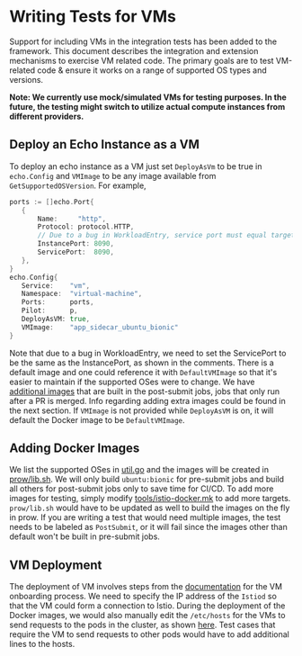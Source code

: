 # Writing Tests for VMs

Support for including VMs in the integration tests has been added to the framework.
This document describes the integration and extension mechanisms to exercise VM related code.
The primary goals are to test VM-related code & ensure it works on a range of supported OS types and versions.

**Note: We currently use mock/simulated VMs for testing purposes. In the future, the testing might switch
to utilize actual compute instances from different providers.**

## Deploy an Echo Instance as a VM

To deploy an echo instance as a VM just set `DeployAsVm` to be true in `echo.Config`
and `VMImage` to be any image available from `GetSupportedOSVersion`. For example,

```go
ports := []echo.Port{
   {
       Name:     "http",
       Protocol: protocol.HTTP,
       // Due to a bug in WorkloadEntry, service port must equal target port for now
       InstancePort: 8090,
       ServicePort:  8090,
   },
}
echo.Config{
   Service:    "vm",
   Namespace:  "virtual-machine",
   Ports:      ports,
   Pilot:      p,
   DeployAsVM: true,
   VMImage:    "app_sidecar_ubuntu_bionic"
}
```

Note that due to a bug in WorkloadEntry, we need to set the ServicePort to be the same as the InstancePort, as shown in
the comments. There is a default image and one could reference it with `DefaultVMImage` so that it's easier to maintain
if the supported OSes were to change. We have [additional images](https://github.com/istio/istio/blob/d89c6a624cfd0962e2ed25238ec671baebda0ca5/tests/integration/pilot/vm/util.go#L23)
that are built in the post-submit jobs, jobs that only run after a PR is merged.
Info regarding adding extra images could be found in the next section.
If `VMImage` is not provided while `DeployAsVM` is on, it will default the Docker image to be `DefaultVMImage`.

## Adding Docker Images

We list the supported OSes in [util.go](https://github.com/istio/istio/blob/d89c6a624cfd0962e2ed25238ec671baebda0ca5/tests/integration/pilot/vm/util.go#L23)
and the images will be created in [prow/lib.sh](https://github.com/istio/istio/blob/master/prow/lib.sh).
We will only build `ubuntu:bionic` for pre-submit jobs and build all others for post-submit jobs only to save time for CI/CD.
To add more images for testing, simply modify [tools/istio-docker.mk](https://github.com/istio/istio/blob/master/tools/istio-docker.mk)
to add more targets. `prow/lib.sh` would have to be updated as well to build the images on the fly in prow.
If you are writing a test that would need multiple images, the test needs to be labeled as `PostSubmit`, or it
will fail since the images other than default won't be built in pre-submit jobs.

## VM Deployment

The deployment of VM involves steps from the [documentation](https://istio.io/latest/docs/examples/virtual-machines/single-network/) for the VM onboarding process.
We need to specify the IP address of the `Istiod` so that the VM could form a connection to Istio.
During the deployment of the Docker images, we would also manually edit the `/etc/hosts` for the VMs to send requests to the
pods in the cluster, as shown [here](https://github.com/istio/istio/blob/9eff11ae3c6271ee06ee6d4d57a22a33749614a4/pkg/test/framework/components/echo/kube/deployment.go#L233-L234).
Test cases that require the VM to send requests to other pods would have to add additional lines to the hosts.
